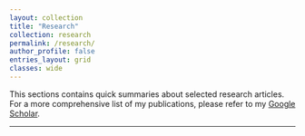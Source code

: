 ```yaml
---
layout: collection
title: "Research"
collection: research
permalink: /research/
author_profile: false
entries_layout: grid
classes: wide
---
```


This sections contains quick summaries about selected research articles. For a more comprehensive list of my publications, please refer to my [Google Scholar][google-scholar].

<hr> <!-- This adds a visible line break -->

<!-- ## Ingredients -->

<!-- <p>This text should appear above the recent posts.</p> -->

<!-- Here are some of my selected publiocation, for pull list please refers to Check out the [Jekyll docs][jekyll-docs] for more info on how to get the most out of Jekyll. File all bugs/feature requests at [Jekyll’s GitHub repo][jekyll-gh]. If you have questions, you can ask them on [Jekyll Talk][jekyll-talk].

[jekyll-docs]: https://jekyllrb.com/docs/home
[jekyll-gh]:   https://github.com/jekyll/jekyll
[jekyll-talk]: https://talk.jekyllrb.com/ -->


<!-- Research News
This sections contains quick summaries about selected research articles.  This list of publications is generated from the following bibtex. Also, here is a link to my [scholar][google-scholar]. -->

[google-scholar]: https://scholar.google.com/citations?user=L8tFzjgAAAAJ&hl=en